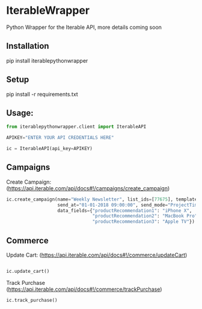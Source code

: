 # IterableWrapper
Python Wrapper for the Iterable API, more details coming soon

## Installation

pip install iterablepythonwrapper

## Setup

pip install -r requirements.txt

## Usage:

```python
from iterablepythonwrapper.client import IterableAPI

APIKEY="ENTER YOUR API CREDENTIALS HERE"

ic = IterableAPI(api_key=APIKEY)
```

## Campaigns

Create Campaign: (https://api.iterable.com/api/docs#!/campaigns/create_campaign)

```python
ic.create_campaign(name="Weekly Newsletter", list_ids=[77675], template_id=300987,
				   send_at="01-01-2018 09:00:00", send_mode="ProjectTimeZone",
				   data_fields={"productRecommendation1": "iPhone X",
				   				"productRecommendation2": "MacBook Pro",
				   				"productRecommendation3": "Apple TV"})
```

## Commerce

Update Cart: (https://api.iterable.com/api/docs#!/commerce/updateCart)

```python

ic.update_cart()
```

Track Purchase (https://api.iterable.com/api/docs#!/commerce/trackPurchase)

```python
ic.track_purchase()
```


